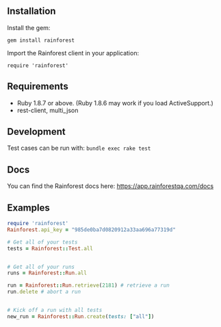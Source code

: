 Installation
------------

Install the gem:

```
gem install rainforest
```

Import the Rainforest client in your application:

```
require 'rainforest'
```

Requirements
------------

* Ruby 1.8.7 or above. (Ruby 1.8.6 may work if you load
  ActiveSupport.)
* rest-client, multi_json

Development
-----------

Test cases can be run with: `bundle exec rake test`


Docs
----

You can find the Rainforest docs here: https://app.rainforestqa.com/docs


Examples
--------

```ruby
require 'rainforest'
Rainforest.api_key = "985de0ba7d0820912a33aa696a77319d"

# Get all of your tests
tests = Rainforest::Test.all


# Get all of your runs
runs = Rainforest::Run.all

run = Rainforest::Run.retrieve(2181) # retrieve a run
run.delete # abort a run


# Kick off a run with all tests
new_run = Rainforest::Run.create(tests: ["all"])

```
